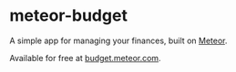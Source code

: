 # meteor-budget
A simple app for managing your finances, built on [Meteor](http://meteor.com).

Available for free at [budget.meteor.com](http://budget.meteor.com).
